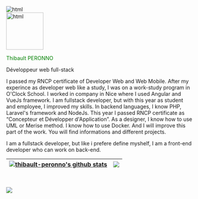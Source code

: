 <img  alt="html" src="https://drive.google.com/uc?id=1UylmOoFhoJgMk-_HbIZXphhhhlEMAEgk">
<div>
<img height="100px" width="100px" alt="html" src="https://drive.google.com/uc?id=132fUC1pebHvFNLP2WDxW_w3jSiJFSye3">
<p style="color:green">Thibault PERONNO</p>
<p>Développeur web full-stack</p>
</div>
<p>I passed my RNCP certificate of Developer Web and Web Mobile. After my experince as developer web like a study, I was on a work-study program in O'Clock School. I worked in company in Nice where I used Angular and VueJs framework.
I am fullstack developer, but with this year as student and employee, I improved my skills. 
In backend languages, I know PHP, Laravel's framework and NodeJs. This year I passed RNCP certificate as “Concepteur et Développer d'Application”. 
As a designer, I know how to use UML or Merise method. I know how to use Docker. And I will improve this part of the work.
You will find informations and different projects.

I am a fullstack developer, but like i prefere define myshelf, I am a front-end developer who can work on back-end.
</p>


| <a href="https://github.com/thibault-peronno/github-readme-stats"><img align="center" src="https://github-readme-stats.vercel.app/api?username=thibault-peronno&show_icons=true&include_all_commits=true&theme=buefy&hide_border=true" alt="thibault-peronno's github stats" /></a> | <a href="https://github.com/thibault-peronno/github-readme-stats"><img align="center" src="https://github-readme-stats.vercel.app/api/top-langs/?username=thibault-peronno&layout=compact&theme=buefy&hide_border=true" /></a> |
| ------------- | ------------- |

<br/>

<a href="https://www.linkedin.com/in/thibault-peronno/" target="_blank"><img src="https://img.shields.io/badge/linkedin--lightgrey?style=social&logo=linkedin"></a>






